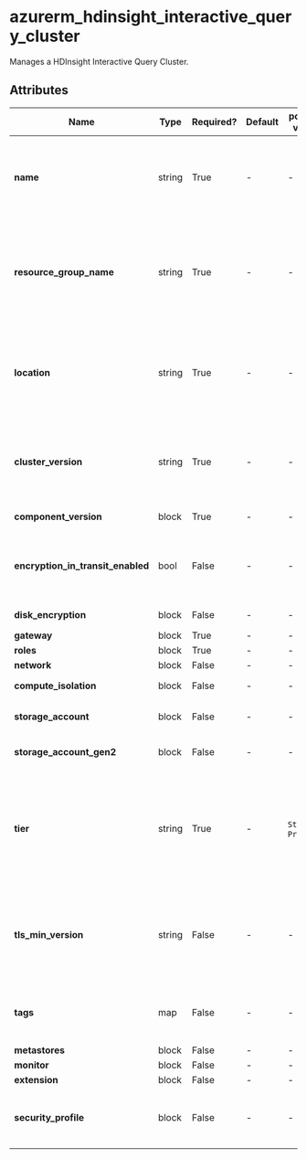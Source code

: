 # azurerm_hdinsight_interactive_query_cluster

Manages a HDInsight Interactive Query Cluster.

## Attributes

| Name | Type | Required? | Default  | possible values | Description |
| ---- | ---- | --------- | -------- | ----------- | ----------- |
| **name** | string | True | -  |  -  | Specifies the name for this HDInsight Interactive Query Cluster. Changing this forces a new resource to be created. | 
| **resource_group_name** | string | True | -  |  -  | Specifies the name of the Resource Group in which this HDInsight Interactive Query Cluster should exist. Changing this forces a new resource to be created. | 
| **location** | string | True | -  |  -  | Specifies the Azure Region which this HDInsight Interactive Query Cluster should exist. Changing this forces a new resource to be created. | 
| **cluster_version** | string | True | -  |  -  | Specifies the Version of HDInsights which should be used for this Cluster. Changing this forces a new resource to be created. | 
| **component_version** | block | True | -  |  -  | A `component_version` block. | 
| **encryption_in_transit_enabled** | bool | False | -  |  -  | Whether encryption in transit is enabled for this Cluster. Changing this forces a new resource to be created. | 
| **disk_encryption** | block | False | -  |  -  | A `disk_encryption` block. | 
| **gateway** | block | True | -  |  -  | A `gateway` block. | 
| **roles** | block | True | -  |  -  | A `roles` block. | 
| **network** | block | False | -  |  -  | A `network` block. | 
| **compute_isolation** | block | False | -  |  -  | A `compute_isolation` block. | 
| **storage_account** | block | False | -  |  -  | One or more `storage_account` block. | 
| **storage_account_gen2** | block | False | -  |  -  | A `storage_account_gen2` block. | 
| **tier** | string | True | -  |  `Standard`, `Premium`  | Specifies the Tier which should be used for this HDInsight Interactive Query Cluster. Possible values are `Standard` or `Premium`. Changing this forces a new resource to be created. | 
| **tls_min_version** | string | False | -  |  -  | The minimal supported TLS version. Possible values are 1.0, 1.1 or 1.2. Changing this forces a new resource to be created. | 
| **tags** | map | False | -  |  -  | A map of Tags which should be assigned to this HDInsight Interactive Query Cluster. | 
| **metastores** | block | False | -  |  -  | A `metastores` block. | 
| **monitor** | block | False | -  |  -  | A `monitor` block. | 
| **extension** | block | False | -  |  -  | An `extension` block. | 
| **security_profile** | block | False | -  |  -  | A `security_profile` block. Changing this forces a new resource to be created. | 

